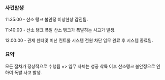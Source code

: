 ### 사건발생

11:35:00 - 산소 탱크 불안정
이상현상 감진됨.

11:40:00 - 산소 탱크 폭발
산소 탱크가 폭발하는 사고가 발생.

12:00:00 - 관제 센터및 미션 컨트롤 시스템 전원 차단
임무 완료 후 시스템 종료됨.

### 요약

모든 절차가 정상적으로 수행됨 => 임무 자체는 성공
착륙 이후 산소탱크 불안정으로 인하여 폭발 사고 발생.